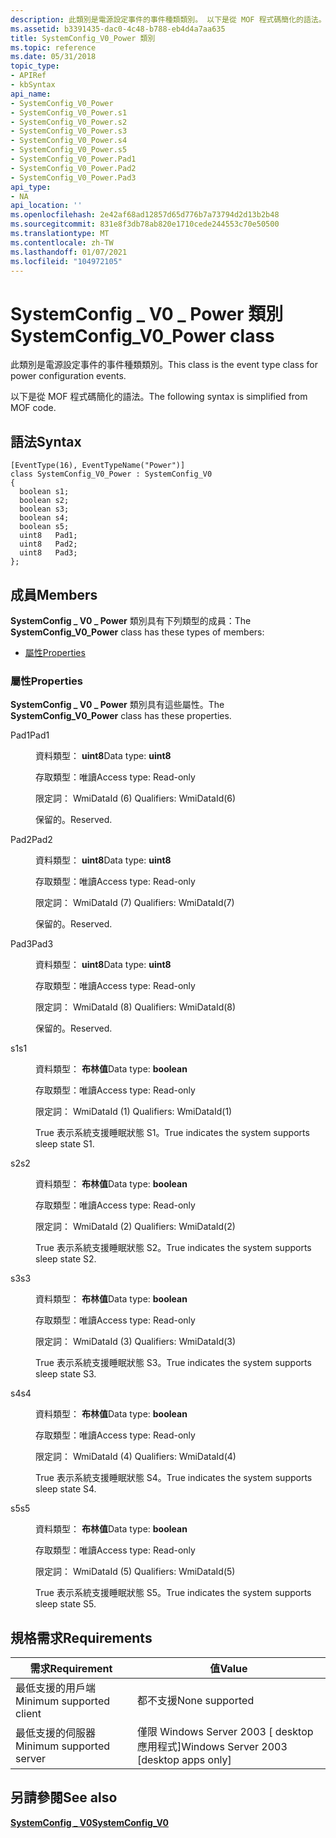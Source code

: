 ```yaml
---
description: 此類別是電源設定事件的事件種類類別。 以下是從 MOF 程式碼簡化的語法。
ms.assetid: b3391435-dac0-4c48-b788-eb4d4a7aa635
title: SystemConfig_V0_Power 類別
ms.topic: reference
ms.date: 05/31/2018
topic_type:
- APIRef
- kbSyntax
api_name:
- SystemConfig_V0_Power
- SystemConfig_V0_Power.s1
- SystemConfig_V0_Power.s2
- SystemConfig_V0_Power.s3
- SystemConfig_V0_Power.s4
- SystemConfig_V0_Power.s5
- SystemConfig_V0_Power.Pad1
- SystemConfig_V0_Power.Pad2
- SystemConfig_V0_Power.Pad3
api_type:
- NA
api_location: ''
ms.openlocfilehash: 2e42af68ad12857d65d776b7a73794d2d13b2b48
ms.sourcegitcommit: 831e8f3db78ab820e1710cede244553c70e50500
ms.translationtype: MT
ms.contentlocale: zh-TW
ms.lasthandoff: 01/07/2021
ms.locfileid: "104972105"
---
```

# <a name="systemconfig_v0_power-class"></a><span data-ttu-id="2bbf0-104">SystemConfig \_ V0 \_ Power 類別</span><span class="sxs-lookup"><span data-stu-id="2bbf0-104">SystemConfig\_V0\_Power class</span></span>

<span data-ttu-id="2bbf0-105">此類別是電源設定事件的事件種類類別。</span><span class="sxs-lookup"><span data-stu-id="2bbf0-105">This class is the event type class for power configuration events.</span></span>

<span data-ttu-id="2bbf0-106">以下是從 MOF 程式碼簡化的語法。</span><span class="sxs-lookup"><span data-stu-id="2bbf0-106">The following syntax is simplified from MOF code.</span></span>

## <a name="syntax"></a><span data-ttu-id="2bbf0-107">語法</span><span class="sxs-lookup"><span data-stu-id="2bbf0-107">Syntax</span></span>

``` syntax
[EventType(16), EventTypeName("Power")]
class SystemConfig_V0_Power : SystemConfig_V0
{
  boolean s1;
  boolean s2;
  boolean s3;
  boolean s4;
  boolean s5;
  uint8   Pad1;
  uint8   Pad2;
  uint8   Pad3;
};
```

## <a name="members"></a><span data-ttu-id="2bbf0-108">成員</span><span class="sxs-lookup"><span data-stu-id="2bbf0-108">Members</span></span>

<span data-ttu-id="2bbf0-109">**SystemConfig \_ V0 \_ Power** 類別具有下列類型的成員：</span><span class="sxs-lookup"><span data-stu-id="2bbf0-109">The **SystemConfig\_V0\_Power** class has these types of members:</span></span>

-   [<span data-ttu-id="2bbf0-110">屬性</span><span class="sxs-lookup"><span data-stu-id="2bbf0-110">Properties</span></span>](#properties)

### <a name="properties"></a><span data-ttu-id="2bbf0-111">屬性</span><span class="sxs-lookup"><span data-stu-id="2bbf0-111">Properties</span></span>

<span data-ttu-id="2bbf0-112">**SystemConfig \_ V0 \_ Power** 類別具有這些屬性。</span><span class="sxs-lookup"><span data-stu-id="2bbf0-112">The **SystemConfig\_V0\_Power** class has these properties.</span></span>

<dl> <dt>

<span data-ttu-id="2bbf0-113">Pad1</span><span class="sxs-lookup"><span data-stu-id="2bbf0-113">Pad1</span></span>
</dt> <dd> <dl> <dt>

<span data-ttu-id="2bbf0-114">資料類型： **uint8**</span><span class="sxs-lookup"><span data-stu-id="2bbf0-114">Data type: **uint8**</span></span>
</dt> <dt>

<span data-ttu-id="2bbf0-115">存取類型：唯讀</span><span class="sxs-lookup"><span data-stu-id="2bbf0-115">Access type: Read-only</span></span>
</dt> <dt>

<span data-ttu-id="2bbf0-116">限定詞： WmiDataId (6) </span><span class="sxs-lookup"><span data-stu-id="2bbf0-116">Qualifiers: WmiDataId(6)</span></span>
</dt> </dl>

<span data-ttu-id="2bbf0-117">保留的。</span><span class="sxs-lookup"><span data-stu-id="2bbf0-117">Reserved.</span></span>

</dd> <dt>

<span data-ttu-id="2bbf0-118">Pad2</span><span class="sxs-lookup"><span data-stu-id="2bbf0-118">Pad2</span></span>
</dt> <dd> <dl> <dt>

<span data-ttu-id="2bbf0-119">資料類型： **uint8**</span><span class="sxs-lookup"><span data-stu-id="2bbf0-119">Data type: **uint8**</span></span>
</dt> <dt>

<span data-ttu-id="2bbf0-120">存取類型：唯讀</span><span class="sxs-lookup"><span data-stu-id="2bbf0-120">Access type: Read-only</span></span>
</dt> <dt>

<span data-ttu-id="2bbf0-121">限定詞： WmiDataId (7) </span><span class="sxs-lookup"><span data-stu-id="2bbf0-121">Qualifiers: WmiDataId(7)</span></span>
</dt> </dl>

<span data-ttu-id="2bbf0-122">保留的。</span><span class="sxs-lookup"><span data-stu-id="2bbf0-122">Reserved.</span></span>

</dd> <dt>

<span data-ttu-id="2bbf0-123">Pad3</span><span class="sxs-lookup"><span data-stu-id="2bbf0-123">Pad3</span></span>
</dt> <dd> <dl> <dt>

<span data-ttu-id="2bbf0-124">資料類型： **uint8**</span><span class="sxs-lookup"><span data-stu-id="2bbf0-124">Data type: **uint8**</span></span>
</dt> <dt>

<span data-ttu-id="2bbf0-125">存取類型：唯讀</span><span class="sxs-lookup"><span data-stu-id="2bbf0-125">Access type: Read-only</span></span>
</dt> <dt>

<span data-ttu-id="2bbf0-126">限定詞： WmiDataId (8) </span><span class="sxs-lookup"><span data-stu-id="2bbf0-126">Qualifiers: WmiDataId(8)</span></span>
</dt> </dl>

<span data-ttu-id="2bbf0-127">保留的。</span><span class="sxs-lookup"><span data-stu-id="2bbf0-127">Reserved.</span></span>

</dd> <dt>

<span data-ttu-id="2bbf0-128">s1</span><span class="sxs-lookup"><span data-stu-id="2bbf0-128">s1</span></span>
</dt> <dd> <dl> <dt>

<span data-ttu-id="2bbf0-129">資料類型： **布林值**</span><span class="sxs-lookup"><span data-stu-id="2bbf0-129">Data type: **boolean**</span></span>
</dt> <dt>

<span data-ttu-id="2bbf0-130">存取類型：唯讀</span><span class="sxs-lookup"><span data-stu-id="2bbf0-130">Access type: Read-only</span></span>
</dt> <dt>

<span data-ttu-id="2bbf0-131">限定詞： WmiDataId (1) </span><span class="sxs-lookup"><span data-stu-id="2bbf0-131">Qualifiers: WmiDataId(1)</span></span>
</dt> </dl>

<span data-ttu-id="2bbf0-132">True 表示系統支援睡眠狀態 S1。</span><span class="sxs-lookup"><span data-stu-id="2bbf0-132">True indicates the system supports sleep state S1.</span></span>

</dd> <dt>

<span data-ttu-id="2bbf0-133">s2</span><span class="sxs-lookup"><span data-stu-id="2bbf0-133">s2</span></span>
</dt> <dd> <dl> <dt>

<span data-ttu-id="2bbf0-134">資料類型： **布林值**</span><span class="sxs-lookup"><span data-stu-id="2bbf0-134">Data type: **boolean**</span></span>
</dt> <dt>

<span data-ttu-id="2bbf0-135">存取類型：唯讀</span><span class="sxs-lookup"><span data-stu-id="2bbf0-135">Access type: Read-only</span></span>
</dt> <dt>

<span data-ttu-id="2bbf0-136">限定詞： WmiDataId (2) </span><span class="sxs-lookup"><span data-stu-id="2bbf0-136">Qualifiers: WmiDataId(2)</span></span>
</dt> </dl>

<span data-ttu-id="2bbf0-137">True 表示系統支援睡眠狀態 S2。</span><span class="sxs-lookup"><span data-stu-id="2bbf0-137">True indicates the system supports sleep state S2.</span></span>

</dd> <dt>

<span data-ttu-id="2bbf0-138">s3</span><span class="sxs-lookup"><span data-stu-id="2bbf0-138">s3</span></span>
</dt> <dd> <dl> <dt>

<span data-ttu-id="2bbf0-139">資料類型： **布林值**</span><span class="sxs-lookup"><span data-stu-id="2bbf0-139">Data type: **boolean**</span></span>
</dt> <dt>

<span data-ttu-id="2bbf0-140">存取類型：唯讀</span><span class="sxs-lookup"><span data-stu-id="2bbf0-140">Access type: Read-only</span></span>
</dt> <dt>

<span data-ttu-id="2bbf0-141">限定詞： WmiDataId (3) </span><span class="sxs-lookup"><span data-stu-id="2bbf0-141">Qualifiers: WmiDataId(3)</span></span>
</dt> </dl>

<span data-ttu-id="2bbf0-142">True 表示系統支援睡眠狀態 S3。</span><span class="sxs-lookup"><span data-stu-id="2bbf0-142">True indicates the system supports sleep state S3.</span></span>

</dd> <dt>

<span data-ttu-id="2bbf0-143">s4</span><span class="sxs-lookup"><span data-stu-id="2bbf0-143">s4</span></span>
</dt> <dd> <dl> <dt>

<span data-ttu-id="2bbf0-144">資料類型： **布林值**</span><span class="sxs-lookup"><span data-stu-id="2bbf0-144">Data type: **boolean**</span></span>
</dt> <dt>

<span data-ttu-id="2bbf0-145">存取類型：唯讀</span><span class="sxs-lookup"><span data-stu-id="2bbf0-145">Access type: Read-only</span></span>
</dt> <dt>

<span data-ttu-id="2bbf0-146">限定詞： WmiDataId (4) </span><span class="sxs-lookup"><span data-stu-id="2bbf0-146">Qualifiers: WmiDataId(4)</span></span>
</dt> </dl>

<span data-ttu-id="2bbf0-147">True 表示系統支援睡眠狀態 S4。</span><span class="sxs-lookup"><span data-stu-id="2bbf0-147">True indicates the system supports sleep state S4.</span></span>

</dd> <dt>

<span data-ttu-id="2bbf0-148">s5</span><span class="sxs-lookup"><span data-stu-id="2bbf0-148">s5</span></span>
</dt> <dd> <dl> <dt>

<span data-ttu-id="2bbf0-149">資料類型： **布林值**</span><span class="sxs-lookup"><span data-stu-id="2bbf0-149">Data type: **boolean**</span></span>
</dt> <dt>

<span data-ttu-id="2bbf0-150">存取類型：唯讀</span><span class="sxs-lookup"><span data-stu-id="2bbf0-150">Access type: Read-only</span></span>
</dt> <dt>

<span data-ttu-id="2bbf0-151">限定詞： WmiDataId (5) </span><span class="sxs-lookup"><span data-stu-id="2bbf0-151">Qualifiers: WmiDataId(5)</span></span>
</dt> </dl>

<span data-ttu-id="2bbf0-152">True 表示系統支援睡眠狀態 S5。</span><span class="sxs-lookup"><span data-stu-id="2bbf0-152">True indicates the system supports sleep state S5.</span></span>

</dd> </dl>

## <a name="requirements"></a><span data-ttu-id="2bbf0-153">規格需求</span><span class="sxs-lookup"><span data-stu-id="2bbf0-153">Requirements</span></span>



| <span data-ttu-id="2bbf0-154">需求</span><span class="sxs-lookup"><span data-stu-id="2bbf0-154">Requirement</span></span> | <span data-ttu-id="2bbf0-155">值</span><span class="sxs-lookup"><span data-stu-id="2bbf0-155">Value</span></span> |
|-------------------------------------|------------------------------------------------------|
| <span data-ttu-id="2bbf0-156">最低支援的用戶端</span><span class="sxs-lookup"><span data-stu-id="2bbf0-156">Minimum supported client</span></span><br/> | <span data-ttu-id="2bbf0-157">都不支援</span><span class="sxs-lookup"><span data-stu-id="2bbf0-157">None supported</span></span><br/>                            |
| <span data-ttu-id="2bbf0-158">最低支援的伺服器</span><span class="sxs-lookup"><span data-stu-id="2bbf0-158">Minimum supported server</span></span><br/> | <span data-ttu-id="2bbf0-159">僅限 Windows Server 2003 \[ desktop 應用程式\]</span><span class="sxs-lookup"><span data-stu-id="2bbf0-159">Windows Server 2003 \[desktop apps only\]</span></span><br/> |



## <a name="see-also"></a><span data-ttu-id="2bbf0-160">另請參閱</span><span class="sxs-lookup"><span data-stu-id="2bbf0-160">See also</span></span>

<dl> <dt>

[<span data-ttu-id="2bbf0-161">**SystemConfig \_ V0**</span><span class="sxs-lookup"><span data-stu-id="2bbf0-161">**SystemConfig\_V0**</span></span>](systemconfig-v0.md)
</dt> </dl>

 

 




